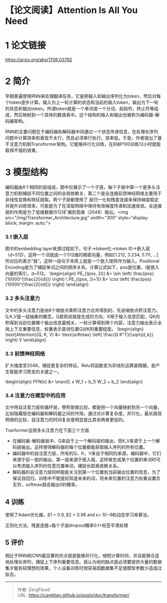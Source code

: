 # 【论文阅读】Attention Is All You Need


# 1 论文链接

https://arxiv.org/abs/1706.03762

# 2 简介

早期普遍使用RNN来处理翻译任务，它是把输入和输出序列化为token，然后对每个token逐步计算。输入为上一轮计算的状态和当前的输入token，输出为下一轮的状态和输出token。所谓token就是一个单词或一个分词，起始符，终止符等组成，然后映射到一个具体的数值表中。这个结构的输入和输出也被称为编码器-解码器架构。

RNN的主要问题在于编码器和解码器中间通过一个状态传递信息，在处理长序列问题中计算效率和表现不太行，而且必须串行执行，效率低。于是，作者提出了基于注意力机制Transformer架构。它能够并行化训练，在8块P100训练12小时就能取得不错的效果。

# 3 模型结构

编码器由6个相同的层组成，图中仅展示了一个子层，每个子层中第一个是多头注意力机制捕捉不同位置之间的全局依赖关，第二个是全连接前馈神经网络主要用于非线性变换和特征提取。两个子层都使用了 层归一化和残差连接来保持梯度稳定并提升训练效率，可能是为了在深层网络中保持有效梯度传递和加速收敛。全连接层的作用是为了低维数据(512)扩展到高维（2048）输出。&lt;img src=&#34;/img/Transformer_Architecture.jpg&#34; width=&#34;300&#34; style=&#34;display: block; margin: auto;&#34;&gt;
### 3.1 嵌入层
图中的embedding layer来源过程如下，句子-&gt;token化-&gt;token ID-&gt;嵌入层（d=512)，这样一个词就由一个512维的稠密向量，例如[1.212, 3.234, 5.111, ...]所对应的表示“我”。这样一段句子本质上就是一个嵌入矩阵作为输入。Positional Encoding是为了捕捉单词之间的顺序关系，计算公式如下，pos是位置，i是嵌入向量的索引，d=512。
\begin{align}
PE_{(pos, 2i)} &amp;= \sin \left( \frac{pos}{10000^{\frac{2i}{d}}} \right) \\
PE_{(pos, 2i&#43;1)} &amp;= \cos \left( \frac{pos}{10000^{\frac{2i}{d}}} \right)
\end{align}

### 3.2 多头注意力
文中的多头注意力是由8个缩放点乘积注意力合并得到的，先说缩放点积注意力。Q,K,V是一组抽象的概念，Q直观说就是生成的方向，K用于输入信息匹配，QK内积得到当前位置哪个输出信息最相关，一轮计算得到两个内容，注意力输出表示全局上下文重要信息，权重表示查询位置Q对K的重要程度。
\begin{align}
\text{Attention}(Q, K, V) &amp;= \text{softmax} \left( \frac{Q K^T}{\sqrt{d_k}} \right) V
\end{align}
### 3.3 前馈神经网络
扩大维度至2048，捕捉更复杂的特征。Relu将函数变为非线形运算是精髓，是产生智能学习质变的关键之一。

\begin{align}
FFN(x) &amp;= \max(0, x W_1 &#43; b_1) W_2 &#43; b_2
\end{align}


### 3.4 注意力在模型中的应用

文中用自注意力层和循环层，卷积层做比较，都是把一个向量映射到另一个向量，比如隐藏层在编码器和解码器之间的作用。通过对计算复杂度，并行化，最长路径网络的比较，自注意力的时间复杂度明显是比其余两者更低的。

Tranformer运用多头注意力在下面三个方面

- 在编码器-解码器层中，Q来自于上一个解码层的输出，而K,V来源于上一个解码层输出。这样使得解码器的每个位置都能获取输入序列的所有位置。
- 编码器中的自注意力层，所有的Q，K，V来自于相同的来源。编码器中，它们来源于前一层的输出，第一层来源于嵌入层。这样做生成某个位置的单词时可以考虑输入序列的任意位置单词，捕捉长距离依赖关系。
- 解码器的自注意力层同样能能关注到第一个位置到当前输出位置的信息，为了保证自回归，训练中不能提前知道未来的词，将未来位置的注意力权重设置负无穷，softmax就会输出0的概率。

## 4 训练

使用了Adam优化器，β1 = 0.9, β2 = 0.98 and ϵ= 10−9和动态学习率算法。

正则化方法，残差连接&#43;每个子层dropout概率0.1&#43;标签平滑处理

## 5 评价
相比于RNN和CNN最显著的优点就是能够并行化，缩短计算时间，并且能够合适地处理长序列，捕捉上下序列重要信息。我认为他的缺点是必须要提供大量的数据集才能有较理想的效果，个人设备训练时很容易因数据集不足或模型参数少造成过拟合。





---

> 作者: ZergFlood  
> URL: https://careltian.github.io/posts/doc/transformer/  

